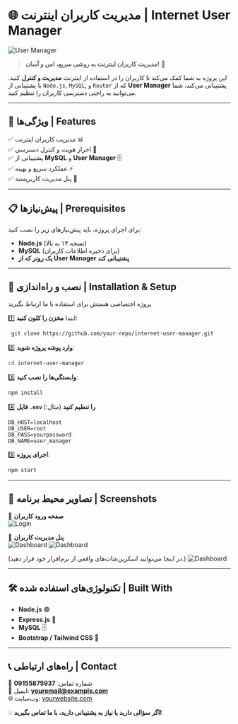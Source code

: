 # 🌐 مدیریت کاربران اینترنت | Internet User Manager

![User Manager](https://via.placeholder.com/800x300.png?text=Internet+User+Manager)

> **مدیریت کاربران اینترنت به روشی سریع، امن و آسان!** 🚀

این پروژه به شما کمک می‌کند تا کاربران را در استفاده از اینترنت **مدیریت و کنترل** کنید. با پشتیبانی از `Node.js`, `MySQL`, و `Router` که از **User Manager** پشتیبانی می‌کند، شما می‌توانید به راحتی دسترسی کاربران را تنظیم کنید.

---

## 🚀 ویژگی‌ها | Features
✅ مدیریت کاربران اینترنت 📊  
✅ احراز هویت و کنترل دسترسی 🔐  
✅ پشتیبانی از **MySQL** و **User Manager** 🗄️  
✅ عملکرد سریع و بهینه ⚡  
✅ پنل مدیریت کاربرپسند 🎨  

---

## 📋 پیش‌نیازها | Prerequisites

برای اجرای پروژه، باید پیش‌نیازهای زیر را نصب کنید:

- **Node.js** (نسخه ۱۴ به بالا)
- **MySQL** (برای ذخیره اطلاعات کاربران)
- **یک روتر که از User Manager پشتیبانی کند**

---

## 🔧 نصب و راه‌اندازی | Installation & Setup

پروژه اختصاصی هستش برای استفاده با ما ارتباط بگیرید

1️⃣ ابتدا **مخزن را کلون کنید**:
```sh
 git clone https://github.com/your-repo/internet-user-manager.git
```

2️⃣ **وارد پوشه پروژه شوید**:
```sh
cd internet-user-manager
```

3️⃣ **وابستگی‌ها را نصب کنید**:
```sh
npm install
```

4️⃣ **فایل `.env` را تنظیم کنید** (مثال:)
```env
DB_HOST=localhost
DB_USER=root
DB_PASS=yourpassword
DB_NAME=user_manager
```

5️⃣ **اجرای پروژه**:
```sh
npm start
```

---

## 📸 تصاویر محیط برنامه | Screenshots

🔹 **صفحه ورود کاربران**  
![Login]([https://via.placeholder.com/600x300.png?text=Login+Page](https://github.com/amili-code/routerInterface/blob/main/public/assets/img/tout/1.png))

🔹 **پنل مدیریت کاربران**  
![Dashboard]([https://via.placeholder.com/600x300.png?text=User+Dashboard](https://github.com/amili-code/routerInterface/blob/main/public/assets/img/tout/2.png))
![Dashboard]([https://via.placeholder.com/600x300.png?text=User+Dashboard](https://github.com/amili-code/routerInterface/blob/main/public/assets/img/tout/3.png))

(در اینجا می‌توانید اسکرین‌شات‌های واقعی از نرم‌افزار خود قرار دهید.)
![Dashboard]([https://via.placeholder.com/600x300.png?text=User+Dashboard](https://github.com/amili-code/routerInterface/blob/main/public/assets/img/tout/4.png))

---

## 🛠 تکنولوژی‌های استفاده شده | Built With
- **Node.js** 🟢
- **Express.js** 🚀
- **MySQL** 🗄️
- **Bootstrap / Tailwind CSS** 🎨

---

## 📞 راه‌های ارتباطی | Contact
📱 شماره تماس: **09155875937**  
📧 ایمیل: **youremail@example.com**  
🌐 وب‌سایت: [yourwebsite.com](https://yourwebsite.com)  

💡 **اگر سؤالی دارید یا نیاز به پشتیبانی دارید، با ما تماس بگیرید!**

